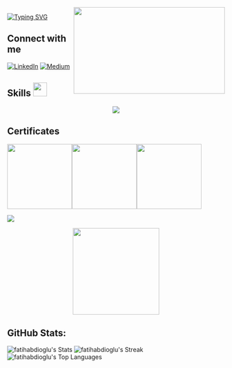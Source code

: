 <img src="https://qph.cf2.quoracdn.net/main-qimg-1d32667bf12f2ff2b6a4efab8e8a6806" align="right" width="350" height="200">

[![Typing SVG](http://readme-typing-svg.herokuapp.com?font=Fredoka+One&size=30&pause=1000&color=EAC000&width=435&lines=Hi+there+%F0%9F%91%8B+I'm+Fatih;Welcome+to+my+GitHub+page)](https://git.io/typing-svg)
<h2> Connect with me </h2>

[![LinkedIn](https://img.shields.io/badge/linkedin-%230077B5.svg?style=for-the-badge&logo=linkedin&logoColor=white)](https://linkedin.com/in/fatihabdioglu) [![Medium](https://img.shields.io/badge/Medium-12100E?style=for-the-badge&logo=medium&logoColor=white)](https://medium.com/@f.abdioglu) 
<h2> Skills <img src = "https://raw.githubusercontent.com/rahulbanerjee26/githubProfileReadmeGenerator/main/gifs/code.gif" width = 32px height=32px> </h2>
<p align="center">
  <a href="https://skillicons.dev">
    <img src="https://skillicons.dev/icons?i=aws,docker,kubernetes,py,git,linux,jenkins,ansible,bash,maven,spring,grafana,prometheus,nginx,flask,dynamodb,mysql,selenium,vscode,sqlite,html,css,vim" />
  </a>
</p>

<h2> Certificates  </h2>
<div style="display: flex;">
  <img src="https://images.credly.com/size/680x680/images/8b8ed108-e77d-4396-ac59-2504583b9d54/cka_from_cncfsite__281_29.png" width="150" height="150"><img src="https://images.credly.com/size/680x680/images/0e284c3f-5164-4b21-8660-0d84737941bc/image.png" width="150" height="150"><img src="https://images.credly.com/size/680x680/images/00634f82-b07f-4bbd-a6bb-53de397fc3a6/image.png" width="150" height="150">
</div>

![](https://komarev.com/ghpvc/?username=your-github-fatihabdioglu)
<div align="center">
  <img height="200" src="https://camo.githubusercontent.com/119cfcc41eae1b1499278847a5b079689a2ba5ff4d87470188ba0b1c6e3ab516/68747470733a2f2f6d65646961332e67697068792e636f6d2f6d656469612f7167515567674143335066763638377150432f67697068792e6769663f6369643d373930623736313134616362616262326136646666326664663364336231333865383963386632356362316661393431267269643d67697068792e6769662663743d67"  />
</div>

## GitHub Stats:

![fatihabdioglu's Stats](https://github-readme-stats.vercel.app/api?username=fatihabdioglu&theme=vue-dark&show_icons=true&hide_border=true&count_private=true)
![fatihabdioglu's Streak](https://github-readme-streak-stats.herokuapp.com/?user=fatihabdioglu&theme=vue-dark&hide_border=true)
![fatihabdioglu's Top Languages](https://github-readme-stats.vercel.app/api/top-langs/?username=fatihabdioglu&theme=vue-dark&show_icons=true&hide_border=true&layout=compact)
